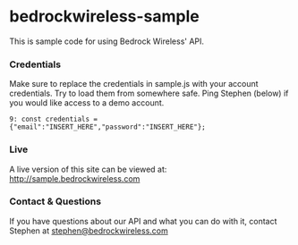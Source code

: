 # bedrockwireless-sample
This is sample code for using Bedrock Wireless' API.

### Credentials
Make sure to replace the credentials in sample.js with your account credentials.  Try to load them from somewhere safe.  Ping Stephen (below) if you would like access to a demo account.  

`9: const credentials = {"email":"INSERT_HERE","password":"INSERT_HERE"};`

### Live

A live version of this site can be viewed at: http://sample.bedrockwireless.com

### Contact & Questions

If you have questions about our API and what you can do with it, contact Stephen at stephen@bedrockwireless.com
